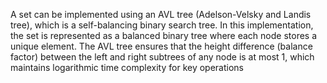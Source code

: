 A set can be implemented using an AVL tree (Adelson-Velsky and Landis tree), which is a self-balancing binary search tree. In this implementation, the set is represented as a balanced binary tree where each node stores a unique element. The AVL tree ensures that the height difference (balance factor) between the left and right subtrees of any node is at most 1, which maintains logarithmic time complexity for key operations